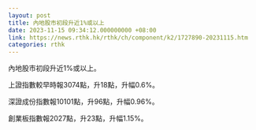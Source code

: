 ```yaml
---
layout: post
title: 內地股市初段升近1%或以上
date: 2023-11-15 09:34:12.000000000 +08:00
link: https://news.rthk.hk/rthk/ch/component/k2/1727890-20231115.htm
categories: rthk
---
```


內地股市初段升近1%或以上。

上證指數較早時報3074點，升18點，升幅0.6%。

深證成份指數報10101點，升96點，升幅0.96%。

創業板指數報2027點，升23點，升幅1.15%。

